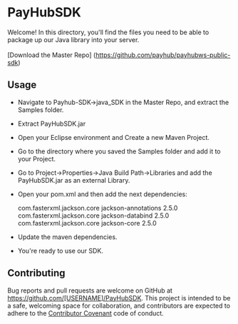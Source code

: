 # PayHubSDK

Welcome! In this directory, you'll find the files you need to be able to package up our Java library into your server. 
<br><br>
[Download the Master Repo] (https://github.com/payhub/payhubws-public-sdk)

## Usage
* Navigate to Payhub-SDK->java_SDK in the Master Repo, and extract the Samples folder.
* Extract PayHubSDK.jar
* Open your Eclipse environment and Create a new Maven Project.
* Go to the directory where you saved the Samples folder and add it to your Project.
* Go to Project->Properties->Java Build Path->Libraries and add the PayHubSDK.jar as an external Library.
* Open your pom.xml and then add the next dependencies:

	<dependency>
		<groupId>com.fasterxml.jackson.core</groupId>
		<artifactId>jackson-annotations</artifactId>
		<version>2.5.0</version>
	</dependency>
	<dependency>
		<groupId>com.fasterxml.jackson.core</groupId>
		<artifactId>jackson-databind</artifactId>
		<version>2.5.0</version>
	</dependency>
	<dependency>
		<groupId>com.fasterxml.jackson.core</groupId>
		<artifactId>jackson-core</artifactId>
		<version>2.5.0</version>
	</dependency>

* Update the maven dependencies.
* You're ready to use our SDK.

## Contributing

Bug reports and pull requests are welcome on GitHub at https://github.com/[USERNAME]/PayHubSDK. This project is intended to be a safe, welcoming space for collaboration, and contributors are expected to adhere to the [Contributor Covenant](contributor-covenant.org) code of conduct.

